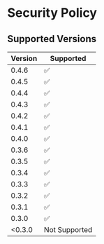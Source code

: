 # Security Policy

## Supported Versions

| Version | Supported          |
| ------- | ------------------ |
| 0.4.6   | :white_check_mark: |
| 0.4.5   | :white_check_mark: |
| 0.4.4   | :white_check_mark: |
| 0.4.3   | :white_check_mark: |
| 0.4.2   | :white_check_mark: |
| 0.4.1   | :white_check_mark: |
| 0.4.0   | :white_check_mark: |
| 0.3.6   | :white_check_mark: |
| 0.3.5   | :white_check_mark: |
| 0.3.4   | :white_check_mark: |
| 0.3.3   | :white_check_mark: |
| 0.3.2   | :white_check_mark: |
| 0.3.1   | :white_check_mark: |
| 0.3.0   | :white_check_mark: |
| <0.3.0  |   Not Supported    | 
